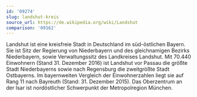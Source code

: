 ```yaml
---
id: '09274'
slug: landshut-kreis
source_url: https://de.wikipedia.org/wiki/Landshut
comparison: '09162'
---
```


Landshut ist eine kreisfreie Stadt in Deutschland im süd-östlichen Bayern. Sie ist Sitz der Regierung von Niederbayern und des gleichnamigen Bezirks Niederbayern, sowie Verwaltungssitz des Landkreises Landshut. Mit 70.440 Einwohnern (Stand 31. Dezember 2016) ist Landshut vor Passau die größte Stadt Niederbayerns sowie nach Regensburg die zweitgrößte Stadt Ostbayerns. Im bayernweiten Vergleich der Einwohnerzahlen liegt sie auf Rang 11 nach Bayreuth (Stand: 31. Dezember 2015). Das Oberzentrum an der Isar ist nordöstlicher Schwerpunkt der Metropolregion München.
